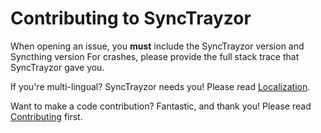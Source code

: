 Contributing to SyncTrayzor
===========================

When opening an issue, you **must** include the SyncTrayzor version and Syncthing version
For crashes, please provide the full stack trace that SyncTrayzor gave you.

If you're multi-lingual? SyncTrayzor needs you! Please read [Localization](https://github.com/canton7/SyncTrayzor/wiki/Localization).

Want to make a code contribution? Fantastic, and thank you! Please read [Contributing](https://github.com/canton7/SyncTrayzor/wiki/Contributing) first.